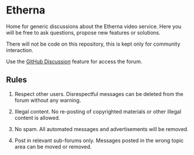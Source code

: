 # Etherna

Home for generic discussions about the Etherna video service. Here you will be free to ask questions, propose new features or solutions.

There will not be code on this repository, this is kept only for community interaction.

Use the [GitHub Discussion](https://github.com/Etherna/etherna/discussions) feature for access the forum.

## Rules

1. Respect other users. Disrespectful messages can be deleted from the forum without any warning.

2. Illegal content. No re-posting of copyrighted materials or other illegal content is allowed.

3. No spam. All automated messages and advertisements will be removed.

4. Post in relevant sub-forums only. Messages posted in the wrong topic area can be moved or removed.
